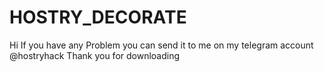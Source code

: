 # HOSTRY_DECORATE
Hi
If you have any Problem you can send it to me on my telegram account 
@hostryhack
Thank you for downloading
